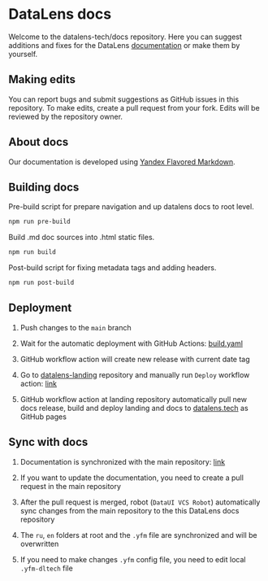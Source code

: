 # DataLens docs

Welcome to the datalens-tech/docs repository. Here you can suggest additions and fixes for the DataLens [documentation](https://datalens.tech/docs) or make them by yourself.

## Making edits

You can report bugs and submit suggestions as GitHub issues in this repository. To make edits, create a pull request from your fork. Edits will be reviewed by the repository owner.

## About docs

Our documentation is developed using [Yandex Flavored Markdown](https://diplodoc.com/docs/en/index-yfm).

## Building docs

Pre-build script for prepare navigation and up datalens docs to root level.

```bash
npm run pre-build
```

Build .md doc sources into .html static files.

```bash
npm run build
```
Post-build script for fixing metadata tags and adding headers.

```bash
npm run post-build
```

## Deployment

1. Push changes to the `main` branch

2. Wait for the automatic deployment with GitHub Actions: [build.yaml](.github/workflows/build.yaml)

3. GitHub workflow action will create new release with current date tag

4. Go to [datalens-landing](https://github.com/datalens-tech/landing/) repository and manually run `Deploy` workflow action: [link](https://github.com/datalens-tech/landing/actions/workflows/deploy.yml)

5. GitHub workflow action at landing repository automatically pull new docs release, build and deploy landing and docs to [datalens.tech](https://datalens.tech) as GitHub pages 


## Sync with docs

1. Documentation is synchronized with the main repository: [link](https://github.com/yandex-cloud/docs)

2. If you want to update the documentation, you need to create a pull request in the main repository

3. After the pull request is merged, robot (`DataUI VCS Robot`) automatically sync changes from the main repository to the this DataLens docs repository

4. The `ru`, `en` folders at root and the `.yfm` file are synchronized and will be overwritten

5. If you need to make changes `.yfm` config file, you need to edit local `.yfm-dltech` file
